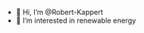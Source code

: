 - 👋 Hi, I’m @Robert-Kappert
- 👀 I’m interested in renewable energy

<!---
Robert-Kappert/Robert-Kappert is a ✨ special ✨ repository because its `README.md` (this file) appears on your GitHub profile.
You can click the Preview link to take a look at your changes.
--->
